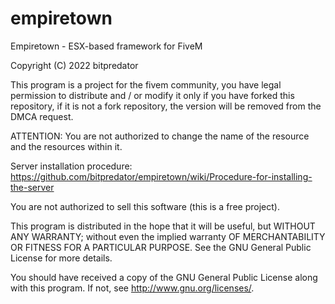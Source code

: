 # empiretown 

Empiretown - ESX-based framework for FiveM

Copyright (C) 2022 bitpredator

This program is a project for the fivem community, you have legal permission to distribute and / or modify it only if you have forked this repository, if it is not a fork repository, the version will be removed from the DMCA request.

ATTENTION:
You are not authorized to change the name of the resource and the resources within it.

Server installation procedure: https://github.com/bitpredator/empiretown/wiki/Procedure-for-installing-the-server

You are not authorized to sell this software (this is a free project).

This program is distributed in the hope that it will be useful, but WITHOUT ANY WARRANTY; without even the implied warranty OF MERCHANTABILITY OR FITNESS FOR A PARTICULAR PURPOSE. See the GNU General Public License for more details.

You should have received a copy of the GNU General Public License along with this program. If not, see http://www.gnu.org/licenses/.
